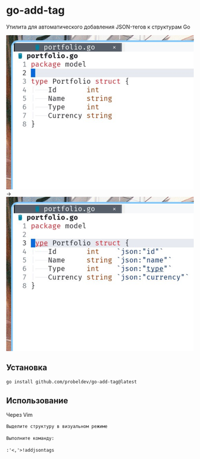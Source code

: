 # go-add-tag

Утилита для автоматического добавления JSON-тегов к структурам Go

![Before](screenshots/before.png) → ![After](screenshots/after.png)

## Установка

```bash
go install github.com/probeldev/go-add-tag@latest
```


## Использование

Через Vim

    Выделите структуру в визуальном режиме

    Выполните команду:

    :'<,'>!addjsontags

